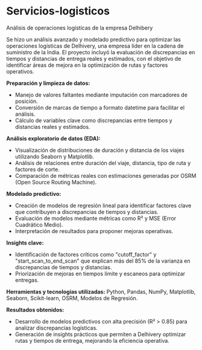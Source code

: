 # Servicios-logisticos
Análisis de operaciones logísticas de la empresa Delhibery

Se hizo un análisis avanzado y modelado predictivo para optimizar las operaciones logísticas de Delhivery, una empresa líder en la cadena de suministro de la India. El proyecto incluyó la evaluación de discrepancias en tiempos y distancias de entrega reales y estimados, con el objetivo de identificar áreas de mejora en la optimización de rutas y factores operativos.

**Preparación y limpieza de datos:**
- Manejo de valores faltantes mediante imputación con marcadores de posición.
- Conversión de marcas de tiempo a formato datetime para facilitar el análisis.
- Cálculo de variables clave como discrepancias entre tiempos y distancias reales y estimados.

**Análisis exploratorio de datos (EDA):**
- Visualización de distribuciones de duración y distancia de los viajes utilizando Seaborn y Matplotlib.
- Análisis de relaciones entre duración del viaje, distancia, tipo de ruta y factores de corte.
- Comparación de métricas reales con estimaciones generadas por OSRM (Open Source Routing Machine).

**Modelado predictivo:**
- Creación de modelos de regresión lineal para identificar factores clave que contribuyen a discrepancias de tiempos y distancias.
- Evaluación de modelos mediante métricas como R² y MSE (Error Cuadrático Medio).
- Interpretación de resultados para proponer mejoras operativas.

**Insights clave:**
- Identificación de factores críticos como "cutoff_factor" y "start_scan_to_end_scan" que explican más del 85% de la varianza en discrepancias de tiempos y distancias.
- Priorización de mejoras en tiempos límite y escaneos para optimizar entregas.

**Herramientas y tecnologías utilizadas:**
Python, Pandas, NumPy, Matplotlib, Seaborn, Scikit-learn, OSRM, Modelos de Regresión.

**Resultados obtenidos:**
- Desarrollo de modelos predictivos con alta precisión (R² > 0.85) para analizar discrepancias logísticas.
- Generación de insights prácticos que permiten a Delhivery optimizar rutas y tiempos de entrega, mejorando la eficiencia operativa.
